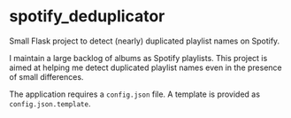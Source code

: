 # spotify_deduplicator

Small Flask project to detect (nearly) duplicated playlist names on Spotify.

I maintain a large backlog of albums as Spotify playlists. This project is aimed at helping me detect duplicated playlist names even in the presence of small differences. 

The application requires a `config.json` file. A template is provided as `config.json.template`.
